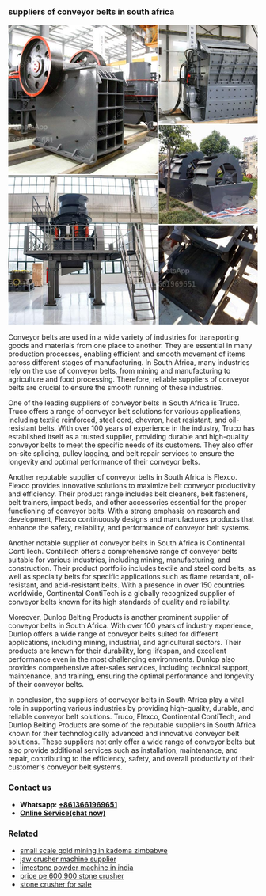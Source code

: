 <h3>suppliers of conveyor belts in south africa</h3><img src='1702950599.jpg' alt=''><p>Conveyor belts are used in a wide variety of industries for transporting goods and materials from one place to another.  They are essential in many production processes, enabling efficient and smooth movement of items across different stages of manufacturing. In South Africa, many industries rely on the use of conveyor belts, from mining and manufacturing to agriculture and food processing. Therefore, reliable suppliers of conveyor belts are crucial to ensure the smooth running of these industries.</p><p>One of the leading suppliers of conveyor belts in South Africa is Truco. Truco offers a range of conveyor belt solutions for various applications, including textile reinforced, steel cord, chevron, heat resistant, and oil-resistant belts. With over 100 years of experience in the industry, Truco has established itself as a trusted supplier, providing durable and high-quality conveyor belts to meet the specific needs of its customers. They also offer on-site splicing, pulley lagging, and belt repair services to ensure the longevity and optimal performance of their conveyor belts.</p><p>Another reputable supplier of conveyor belts in South Africa is Flexco. Flexco provides innovative solutions to maximize belt conveyor productivity and efficiency. Their product range includes belt cleaners, belt fasteners, belt trainers, impact beds, and other accessories essential for the proper functioning of conveyor belts. With a strong emphasis on research and development, Flexco continuously designs and manufactures products that enhance the safety, reliability, and performance of conveyor belt systems.</p><p>Another notable supplier of conveyor belts in South Africa is Continental ContiTech. ContiTech offers a comprehensive range of conveyor belts suitable for various industries, including mining, manufacturing, and construction. Their product portfolio includes textile and steel cord belts, as well as specialty belts for specific applications such as flame retardant, oil-resistant, and acid-resistant belts. With a presence in over 150 countries worldwide, Continental ContiTech is a globally recognized supplier of conveyor belts known for its high standards of quality and reliability.</p><p>Moreover, Dunlop Belting Products is another prominent supplier of conveyor belts in South Africa. With over 100 years of industry experience, Dunlop offers a wide range of conveyor belts suited for different applications, including mining, industrial, and agricultural sectors. Their products are known for their durability, long lifespan, and excellent performance even in the most challenging environments. Dunlop also provides comprehensive after-sales services, including technical support, maintenance, and training, ensuring the optimal performance and longevity of their conveyor belts.</p><p>In conclusion, the suppliers of conveyor belts in South Africa play a vital role in supporting various industries by providing high-quality, durable, and reliable conveyor belt solutions. Truco, Flexco, Continental ContiTech, and Dunlop Belting Products are some of the reputable suppliers in South Africa known for their technologically advanced and innovative conveyor belt solutions. These suppliers not only offer a wide range of conveyor belts but also provide additional services such as installation, maintenance, and repair, contributing to the efficiency, safety, and overall productivity of their customer's conveyor belt systems.</p><h3>Contact us</h3><ul><li><strong>Whatsapp:&nbsp;<a href="https://wa.me/8613661969651">+8613661969651</a></strong></li><li><a href="https://swt.shibang-china.com/?git&amp;zhl&amp;suppliers of conveyor belts in south africa"><strong>Online Service(chat now)</strong></a></li></ul><h3>Related</h3><ul><li><a href='small scale gold mining in kadoma zimbabwe.md'>small scale gold mining in kadoma zimbabwe</a></li><li><a href='jaw crusher machine supplier.md'>jaw crusher machine supplier</a></li><li><a href='limestone powder machine in india.md'>limestone powder machine in india</a></li><li><a href='price pe 600 900 stone crusher.md'>price pe 600 900 stone crusher</a></li><li><a href='stone crusher for sale.md'>stone crusher for sale</a></li></ul>